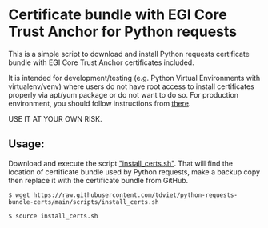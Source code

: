 # Certificate bundle with EGI Core Trust Anchor for Python requests

This is a simple script to download and install Python requests certificate bundle with EGI Core
Trust Anchor certificates included.

It is intended for development/testing (e.g. Python Virtual Environments with virtualenv/venv) where
users do not have root access to install certificates properly via apt/yum package or do not want to do so. 
For production environment, you should follow instructions from
[there](https://github.com/tdviet/python-requests-bundle-certs/blob/main/docs/Install_certificates.md).

USE IT AT YOUR OWN RISK.

## Usage: 

Download and execute the script ["install_certs.sh"](https://github.com/tdviet/python-requests-bundle-certs/blob/main/scripts/install_certs.sh).
That will find the location of certificate bundle used by Python requests, make a backup copy then replace it with the certificate bundle from GitHub.

`$ wget https://raw.githubusercontent.com/tdviet/python-requests-bundle-certs/main/scripts/install_certs.sh`

`$ source install_certs.sh`
